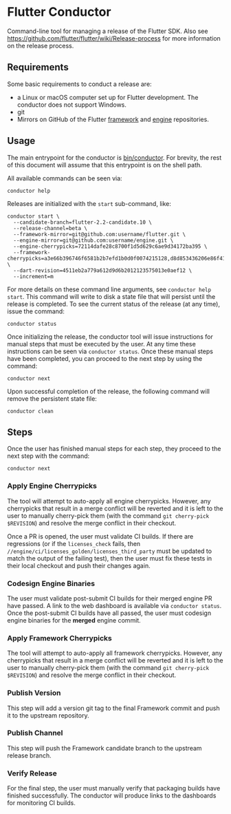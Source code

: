 # Flutter Conductor

Command-line tool for managing a release of the Flutter SDK. Also see
https://github.com/flutter/flutter/wiki/Release-process for more information on
the release process.

## Requirements

Some basic requirements to conduct a release are:

- a Linux or macOS computer set up for Flutter development. The conductor does
  not support Windows.
- git
- Mirrors on GitHub of the Flutter
  [framework](https://github.com/flutter/flutter) and
  [engine](https://github.com/flutter/engine) repositories.

## Usage

The main entrypoint for the conductor is [bin/conductor](bin/conductor). For
brevity, the rest of this document will assume that this entrypoint is on the
shell path.

All available commands can be seen via:

`conductor help`

Releases are initialized with the `start` sub-command, like:

```
conductor start \
  --candidate-branch=flutter-2.2-candidate.10 \
  --release-channel=beta \
  --framework-mirror=git@github.com:username/flutter.git \
  --engine-mirror=git@github.com:username/engine.git \
  --engine-cherrypicks=72114dafe28c8700f1d5d629c6ae9d34172ba395 \
  --framework-cherrypicks=a3e66b396746f6581b2b7efd1b0d0f0074215128,d8d853436206e86f416236b930e97779b143a100 \
  --dart-revision=4511eb2a779a612d9d6b2012123575013e0aef12 \
  --increment=m
```

For more details on these command line arguments, see `conductor help start`.
This command will write to disk a state file that will persist until the release
is completed. To see the current status of the release (at any time), issue the
command:

`conductor status`

Once initializing the release, the conductor tool will issue instructions for
manual steps that must be executed by the user. At any time these instructions
can be seen via `conductor status`. Once these manual steps have been completed,
you can proceed to the next step by using the command:

`conductor next`

Upon successful completion of the release, the following command will remove the
persistent state file:

`conductor clean`

## Steps

Once the user has finished manual steps for each step, they proceed to the next
step with the command:

`conductor next`

### Apply Engine Cherrypicks

The tool will attempt to auto-apply all engine cherrypicks. However, any
cherrypicks that result in a merge conflict will be reverted and it is left to
the user to manually cherry-pick them (with the command `git cherry-pick
$REVISION`) and resolve the merge conflict in their checkout.

Once a PR is opened, the user must validate CI builds. If there are regressions
(or if the `licenses_check` fails, then
`//engine/ci/licenses_golden/licenses_third_party` must be updated to match the
output of the failing test), then the user must fix these tests in their local
checkout and push their changes again.

### Codesign Engine Binaries

The user must validate post-submit CI builds for their merged engine PR have
passed. A link to the web dashboard is available via `conductor status`. Once
the post-submit CI builds have all passed, the user must codesign engine
binaries for the **merged** engine commit.

### Apply Framework Cherrypicks

The tool will attempt to auto-apply all framework cherrypicks. However, any
cherrypicks that result in a merge conflict will be reverted and it is left to
the user to manually cherry-pick them (with the command `git cherry-pick
$REVISION`) and resolve the merge conflict in their checkout.

### Publish Version

This step will add a version git tag to the final Framework commit and push it
to the upstream repository.

### Publish Channel

This step will push the Framework candidate branch to the upstream release
branch.

### Verify Release

For the final step, the user must manually verify that packaging builds have
finished successfully. The conductor will produce links to the dashboards for
monitoring CI builds.
